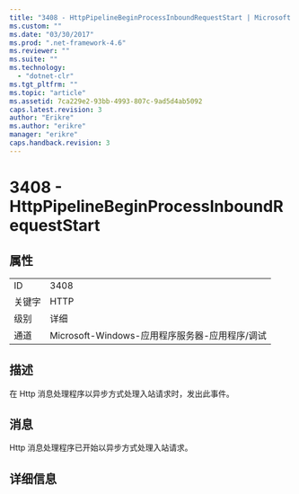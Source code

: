 ```yaml
---
title: "3408 - HttpPipelineBeginProcessInboundRequestStart | Microsoft Docs"
ms.custom: ""
ms.date: "03/30/2017"
ms.prod: ".net-framework-4.6"
ms.reviewer: ""
ms.suite: ""
ms.technology: 
  - "dotnet-clr"
ms.tgt_pltfrm: ""
ms.topic: "article"
ms.assetid: 7ca229e2-93bb-4993-807c-9ad5d4ab5092
caps.latest.revision: 3
author: "Erikre"
ms.author: "erikre"
manager: "erikre"
caps.handback.revision: 3
---
```

# 3408 - HttpPipelineBeginProcessInboundRequestStart
## 属性  
  
|||  
|-|-|  
|ID|3408|  
|关键字|HTTP|  
|级别|详细|  
|通道|Microsoft\-Windows\-应用程序服务器\-应用程序\/调试|  
  
## 描述  
 在 Http 消息处理程序以异步方式处理入站请求时，发出此事件。  
  
## 消息  
 Http 消息处理程序已开始以异步方式处理入站请求。  
  
## 详细信息